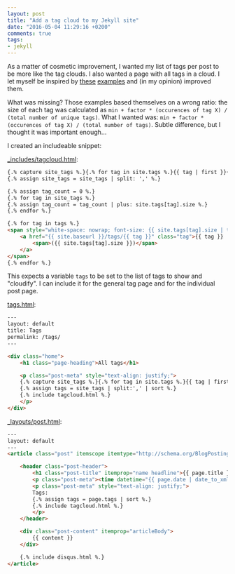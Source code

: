 ```yaml
---
layout: post
title: "Add a tag cloud to my Jekyll site"
date: "2016-05-04 11:29:16 +0200"
comments: true
tags:
- jekyll
---
```


As a matter of cosmetic improvement, I wanted my list of tags per post to be more like the tag clouds. I also wanted a page with all tags in a cloud. I let myself be inspired by [these](http://vvv.tobiassjosten.net/jekyll/jekyll-tag-cloud/) [examples](https://superdevresources.com/tag-cloud-jekyll/) and (in my opinion) improved them.

What was missing? Those examples based themselves on a wrong ratio: the size of each tag was calculated as `min + factor * (occurences of tag X) / (total number of unique tags)`. What I wanted was: `min + factor * (occurences of tag X) / (total number of tags)`. Subtle difference, but I thought it was important enough...

I created an includeable snippet:

[_includes/tagcloud.html](https://github.com/jovandeginste/jovandeginste.github.io/blob/master/_includes/tagcloud.html):

```html
{.% capture site_tags %.}{.% for tag in site.tags %.}{{ tag | first }}{.% unless forloop.last %.},{.% endunless %.}{.% endfor %.}{.% endcapture %.}
{.% assign site_tags = site_tags | split: ',' %.}

{.% assign tag_count = 0 %.}
{.% for tag in site_tags %.}
{.% assign tag_count = tag_count | plus: site.tags[tag].size %.}
{.% endfor %.}

{.% for tag in tags %.}
<span style="white-space: nowrap; font-size: {{ site.tags[tag].size | times: 4.0 | divided_by: tag_count | plus: 1}}em; padding: 0.6em;">
	<a href="{{ site.baseurl }}/tags/{{ tag }}" class="tag">{{ tag }}
		<span>({{ site.tags[tag].size }})</span>
	</a>
</span>
{.% endfor %.}
```

This expects a variable ```tags``` to be set to the list of tags to show and "cloudify". I can include it for the general tag page and for the individual post page.

[tags.html](https://github.com/jovandeginste/jovandeginste.github.io/blob/master/tags.html):

```html
---
layout: default
title: Tags
permalink: /tags/
---

<div class="home">
	<h1 class="page-heading">All tags</h1>

	<p class="post-meta" style="text-align: justify;">
	{.% capture site_tags %.}{.% for tag in site.tags %.}{{ tag | first }}{.% unless forloop.last %.},{.% endunless %.}{.% endfor %.}{.% endcapture %.}
	{.% assign tags = site_tags | split:',' | sort %.}
	{.% include tagcloud.html %.}
	</p>
</div>
```

[_layouts/post.html](https://github.com/jovandeginste/jovandeginste.github.io/blob/master/_layouts/post.html):

```html
---
layout: default
---
<article class="post" itemscope itemtype="http://schema.org/BlogPosting">

	<header class="post-header">
		<h1 class="post-title" itemprop="name headline">{{ page.title }}</h1>
		<p class="post-meta"><time datetime="{{ page.date | date_to_xmlschema }}" itemprop="datePublished">{{ page.date | date: "%b %-d, %Y" }}</time>{.% if page.author %.} • <span itemprop="author" itemscope itemtype="http://schema.org/Person"><span itemprop="name">{{ page.author }}</span></span>{.% endif %.}</p>
		<p class="post-meta" style="text-align: justify;">
		Tags:
		{.% assign tags = page.tags | sort %.}
		{.% include tagcloud.html %.}
		</p>
	</header>

	<div class="post-content" itemprop="articleBody">
		{{ content }}
	</div>

	{.% include disqus.html %.}
</article>
```

